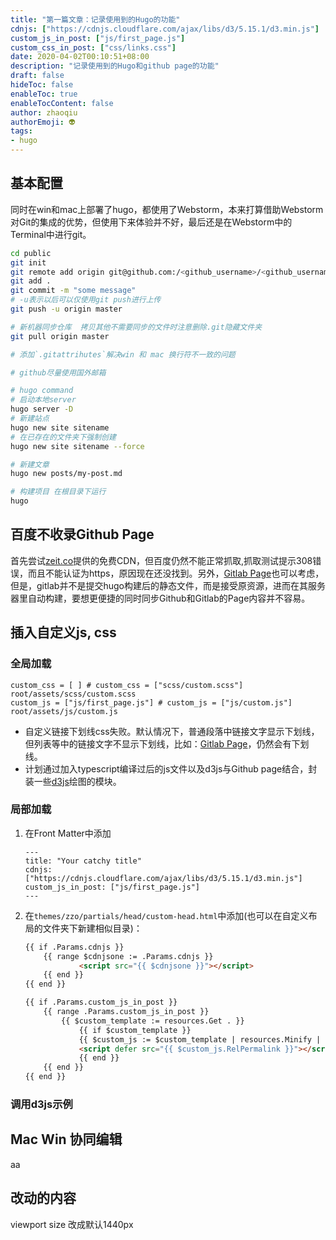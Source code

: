```yaml
---
title: "第一篇文章：记录使用到的Hugo的功能"
cdnjs: ["https://cdnjs.cloudflare.com/ajax/libs/d3/5.15.1/d3.min.js"]
custom_js_in_post: ["js/first_page.js"]
custom_css_in_post: ["css/links.css"]
date: 2020-04-02T00:10:51+08:00
description: "记录使用到的Hugo和github page的功能"
draft: false
hideToc: false
enableToc: true
enableTocContent: false
author: zhaoqiu
authorEmoji: 👽
tags: 
- hugo
---
```




## 基本配置
 同时在win和mac上部署了hugo，都使用了Webstorm，本来打算借助Webstorm对Git的集成的优势，但使用下来体验并不好，最后还是在Webstorm中的Terminal中进行git。

``` Bash
cd public
git init
git remote add origin git@github.com:/<github_username>/<github_username>.github.io.git
git add .
git commit -m "some message"
# -u表示以后可以仅使用git push进行上传
git push -u origin master

# 新机器同步仓库  拷贝其他不需要同步的文件时注意删除.git隐藏文件夹
git pull origin master

# 添加`.gitattrihutes`解决win 和 mac 换行符不一致的问题

# github尽量使用国外邮箱
```

``` Bash
# hugo command
# 启动本地server
hugo server -D
# 新建站点
hugo new site sitename
# 在已存在的文件夹下强制创建
hugo new site sitename --force

# 新建文章
hugo new posts/my-post.md

# 构建项目 在根目录下运行
hugo

```


## 百度不收录Github Page

首先尝试[zeit.co](https://zeit.co/)提供的免费CDN，但百度仍然不能正常抓取,抓取测试提示308错误，而且不能认证为https，原因现在还没找到。另外，[Gitlab Page](https://about.gitlab.com/blog/2016/04/07/gitlab-pages-setup/)也可以考虑，但是，gitlab并不是提交hugo构建后的静态文件，而是接受原资源，进而在其服务器里自动构建，要想更便捷的同时同步Github和Gitlab的Page内容并不容易。


## 插入自定义js, css

### 全局加载
```
custom_css = [ ] # custom_css = ["scss/custom.scss"] root/assets/scss/custom.scss
custom_js = ["js/first_page.js"] # custom_js = ["js/custom.js"] root/assets/js/custom.js
```

- 自定义链接下划线css失败。默认情况下，普通段落中链接文字显示下划线，但列表等中的链接文字不显示下划线，比如：[Gitlab Page](https://about.gitlab.com/blog/2016/04/07/gitlab-pages-setup/)，仍然会有下划线。
- 计划通过加入typescript编译过后的js文件以及d3js与Github page结合，封装一些[d3js](https://d3js.org/)绘图的模块。

### 局部加载
1. 在Front Matter中添加
    ```
    ---
    title: "Your catchy title"
    cdnjs: ["https://cdnjs.cloudflare.com/ajax/libs/d3/5.15.1/d3.min.js"]
    custom_js_in_post: ["js/first_page.js"]
    ---
    ```
2. 在`themes/zzo/partials/head/custom-head.html`中添加(也可以在自定义布局的文件夹下新建相似目录)：
    ``` html
    {{ if .Params.cdnjs }}
        {{ range $cdnjsone := .Params.cdnjs }}
                <script src="{{ $cdnjsone }}"></script>
        {{ end }}
    {{ end }}

    {{ if .Params.custom_js_in_post }}
        {{ range .Params.custom_js_in_post }}
            {{ $custom_template := resources.Get . }}
                {{ if $custom_template }}
                {{ $custom_js := $custom_template | resources.Minify | resources.Fingerprint }}
                <script defer src="{{ $custom_js.RelPermalink }}"></script>
                {{ end }}
        {{ end }}
    {{ end }}
    ```
### 调用d3js示例

<div id="mineraltree"></div>

## Mac Win 协同编辑
aa

## 改动的内容

viewport size 改成默认1440px